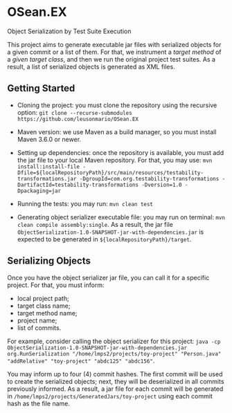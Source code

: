 # OSean.EX
Object Serialization by Test Suite Execution

This project aims to generate executable jar files with serialized objects for a given commit or a list of them. 
For that, we instrument a <i>target method</i> of a <i>given target class</i>, and then we run the original project test suites. 
As a result, a list of serialized objects is generated as XML files. 

## Getting Started
* Cloning the project: you must clone the repository using the recursive option: ```git clone --recurse-submodules https://github.com/leusonmario/OSean.EX```

* Maven version: we use Maven as a build manager, so you must install Maven 3.6.0 or newer.

* Setting up dependencies: once the repository is available, you must add the jar file to your local Maven repository. 
For that, you may use: ```mvn install:install-file -Dfile=${localRepositoryPath}/src/main/resources/testability-transformations.jar -DgroupId=com.org.testability-transformations -DartifactId=testability-transformations -Dversion=1.0 -Dpackaging=jar```

* Running the tests: you may run: ```mvn clean test```

* Generating object serializer executable file: you may run on terminal: ```mvn clean compile assembly:single```. As a result, the jar file ```ObjectSerialization-1.0-SNAPSHOT-jar-with-dependencies.jar``` is expected to be generated in ```${localRepositoryPath}/target```. 

## Serializing Objects
Once you have the object serializer jar file, you can call it for a specific project. For that, you must inform:
* local project path; 
* target class name; 
* target method name; 
* project name;
* list of commits.

For example, consider calling the object serializer for this project: ```java -cp ObjectSerialization-1.0-SNAPSHOT-jar-with-dependencies.jar org.RunSerialization "/home/lmps2/projects/toy-project" "Person.java" "addRelative" "toy-project" "abdc125" "abdc156"```.

You may inform up to four (4) commit hashes.
The first commit will be used to create the serialized objects; next, they will be deserialized in all commits previously informed.
As a result, a jar file for each commit will be generated in ```/home/lmps2/projects/GeneratedJars/toy-project``` using each commit hash as the file name. 